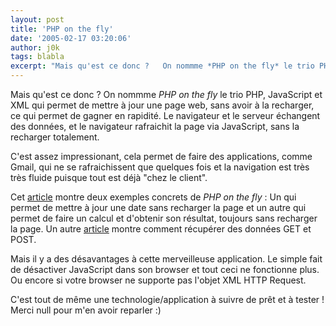 ```yaml
---
layout: post
title: 'PHP on the fly'
date: '2005-02-17 03:20:06'
author: j0k
tags: blabla
excerpt: "Mais qu'est ce donc ?   On nommme *PHP on the fly* le trio PHP, JavaScript et XML qui permet de mettre à jour une page web, sans avoir à la recharger, ce qui permet de gagner en rapidité. Le navigateur et le serveur échangent des données, et le navigateur rafraichit la page via JavaScript, sans la recharger totalement.  \n  \nC'est assez impressionant, cela      …"
---
```


Mais qu'est ce donc ?   On nommme *PHP on the fly* le trio PHP, JavaScript et XML qui permet de mettre à jour une page web, sans avoir à la recharger, ce qui permet de gagner en rapidité. Le navigateur et le serveur échangent des données, et le navigateur rafraichit la page via JavaScript, sans la recharger totalement.

C'est assez impressionant, cela permet de faire des applications, comme Gmail, qui ne se rafraichissent que quelques fois et la navigation est très très fluide puisque tout est déjà "chez le client".

Cet [article](http://www.webpronews.com/webdevelopment/basicdevelopment/wpn-37-20041201PHPOnTheFly.html) montre deux exemples concrets de *PHP on the fly* : Un qui permet de mettre à jour une date sans recharger la page et un autre qui permet de faire un calcul et d'obtenir son résultat, toujours sans recharger la page.      Un autre [article](http://qwix.media-box.net/index.php/2005/01/21/45-XmlhttprequestEtPhp) montre comment récupérer des données GET et POST.

Mais il y a des désavantages à cette merveilleuse application.   Le simple fait de désactiver JavaScript dans son browser et tout ceci ne fonctionne plus. Ou encore si votre browser ne supporte pas l'objet XML HTTP Request.

C'est tout de même une technologie/application à suivre de prêt et à tester !   Merci null pour m'en avoir reparler :)
